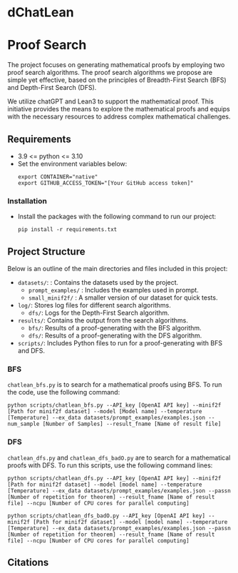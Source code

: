 # dChatLean
# Proof Search
The project focuses on generating mathematical proofs by employing two proof search algorithms. The proof search algorithms we propose are simple yet effective, based on the principles of Breadth-First Search (BFS) and Depth-First Search (DFS). 

We utilize chatGPT and Lean3 to support the mathematical proof. This initiative provides the means to explore the mathematical proofs and equips with the necessary resources to address complex mathematical challenges.

## Requirements
- 3.9 <= python <= 3.10
- Set the environment variables below:
    ```
    export CONTAINER="native"
    export GITHUB_ACCESS_TOKEN="[Your GitHub access token]"
    ```

### Installation
- Install the packages with the following command to run our project:
    ```
    pip install -r requirements.txt
    ```

## Project Structure
Below is an outline of the main directories and files included in this project:
- `datasets/`: : Contains the datasets used by the project.
    - `prompt_examples/` : Includes the examples used in prompt.
    - `small_minif2f/` : A smaller version of our dataset for quick tests. 
- `log/`: Stores log files for different search algorithms.
    - `dfs/`: Logs for the Depth-First Search algorithm.
- `results/`: Contains the output from the search algorithms.
  - `bfs/`: Results of a proof-generating with the BFS algorithm.
  - `dfs/`: Results of a proof-generating with the DFS algorithm.
- `scripts/`: Includes Python files to run for a proof-generating with BFS and DFS.

### BFS
`chatlean_bfs.py` is to search for a mathematical proofs using BFS. To run the code, use the following command:
```
python scripts/chatlean_bfs.py --API_key [OpenAI API key] --minif2f [Path for minif2f dataset] --model [Model name] --temperature [Temperature] --ex_data datasets/prompt_examples/examples.json --num_sample [Number of Samples] --result_fname [Name of result file]
```

### DFS
`chatlean_dfs.py` and `chatlean_dfs_badO.py` are to search for a mathematical proofs with DFS. To run this scripts, use the following command lines:
```
python scripts/chatlean_dfs.py --API_key [OpenAI API key] --minif2f [Path for minif2f dataset] --model [model name] --temperature [Temperature] --ex_data datasets/prompt_examples/examples.json --passn [Number of repetition for theorem] --result_fname [Name of result file] --ncpu [Number of CPU cores for parallel computing]

python scripts/chatlean_dfs_badO.py --API_key [OpenAI API key] --minif2f [Path for minif2f dataset] --model [model name] --temperature [Temperature] --ex_data datasets/prompt_examples/examples.json --passn [Number of repetition for theorem] --result_fname [Name of result file] --ncpu [Number of CPU cores for parallel computing]
```

## Citations

